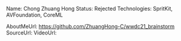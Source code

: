 Name: Chong Zhuang Hong
Status: Rejected
Technologies: SpritKit, AVFoundation, CoreML

AboutMeUrl: https://github.com/ZhuangHong-C/wwdc21_brainstorm
SourceUrl:
VideoUrl:

<!---
EXAMPLE
Name: John Appleseed
Status: Submitted <or> Winner <or> Distinguished <or> Rejected
Technologies: SwiftUI, RealityKit, CoreGraphic

AboutMeUrl: https://linkedin.com/in/johnappleseed
SourceUrl: https://github.com/johnappleseed/wwdc2025
VideoUrl: https://youtu.be/ABCDE123456
-->
